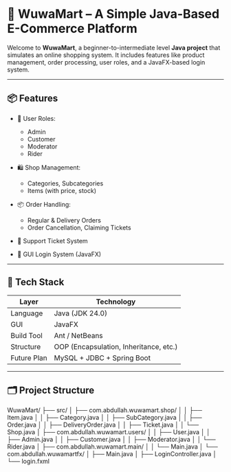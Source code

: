 # 🛒 WuwaMart – A Simple Java-Based E-Commerce Platform

Welcome to **WuwaMart**, a beginner-to-intermediate level **Java project** that simulates an online shopping system. It includes features like product management, order processing, user roles, and a JavaFX-based login system.

---

## 📦 Features

- 🧍 User Roles:
  - Admin
  - Customer
  - Moderator
  - Rider

- 🛍️ Shop Management:
  - Categories, Subcategories
  - Items (with price, stock)

- 📦 Order Handling:
  - Regular & Delivery Orders
  - Order Cancellation, Claiming Tickets

- 🎫 Support Ticket System

- 🔐 GUI Login System (JavaFX)

---

## 🧪 Tech Stack

| Layer       | Technology         |
|-------------|--------------------|
| Language    | Java (JDK 24.0)   |
| GUI         | JavaFX             |
| Build Tool  | Ant / NetBeans     |
| Structure   | OOP (Encapsulation, Inheritance, etc.) |
| Future Plan | MySQL + JDBC + Spring Boot |

---

## 🗂️ Project Structure

WuwaMart/
├── src/
│   ├── com.abdullah.wuwamart.shop/
│   │   ├── Item.java
│   │   ├── Category.java
│   │   ├── SubCategory.java
│   │   ├── Order.java
│   │   ├── DeliveryOrder.java
│   │   ├── Ticket.java
│   │   └── Shop.java
│   ├── com.abdullah.wuwamart.users/
│   │   ├── User.java
│   │   ├── Admin.java
│   │   ├── Customer.java
│   │   ├── Moderator.java
│   │   └── Rider.java
│   ├── com.abdullah.wuwamart.main/
│   │   └── Main.java
│   └── com.abdullah.wuwamartfx/
│       ├── Main.java
│       ├── LoginController.java
│       └── login.fxml
